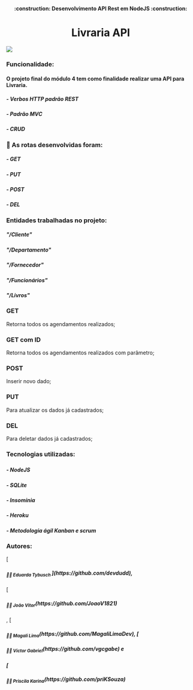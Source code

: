 <h4 align="center"> 
    :construction: Desenvolvimento  API Rest em NodeJS :construction:
</h4>
<h1 align="center"> Livraria API</h1>
<img src="https://i.pinimg.com/564x/6f/a3/a3/6fa3a32eaadbf42728bf6c6aa3c5c9f3.jpg">
<h3 :hammer:>Funcionalidade:</h3>
<h4>O projeto final do módulo 4 tem como finalidade realizar uma API para Livraria.</h4>
<h5>- Verbos HTTP padrão REST</h5>
<h5>- Padrão MVC</h5>
<h5>- CRUD </h5>
<h3> 📌 As rotas desenvolvidas foram:</h3>
<h5>- GET </h5>
<h5>- PUT </h5>
<h5>- POST </h5>
<h5>- DEL </h5>

 <h3 :hammer:>Entidades trabalhadas no projeto:</h3>
<h5>"/Cliente"</h5>
<h5>"/Departamento"</h5>
<h5>"/Fornecedor"</h5>
<h5>"/Funcionários"</h5>
<h5>"/Livros"</></h5>

### GET 
Retorna todos os agendamentos realizados;

### GET com ID
Retorna todos os agendamentos realizados com parâmetro;

### POST
Inserir novo dado;

### PUT 
Para atualizar os dados já cadastrados;

### DEL
Para deletar dados já cadastrados;

<h3 :hammer:>Tecnologias utilizadas:</h3>
<h5>
<h5>- NodeJS</h5>
<h5>- SQLite</h5>
<h5>- Insominia</h5>
<h5>- Heroku </h5>
<h5>- Metodologia ágil Kanban e scrum </h5>


<h3 :hammer:>Autores:</h3>
[<h5><sub> 👩‍💻 Eduarda Tybusch </sub>](https://github.com/devdudd),</h5>
[<h5><sub>👩‍💻 João Vitor</sub>(https://github.com/JoaoV1821)</h5>,
[<h5><sub>👩‍💻 Magali Lima</sub>(https://github.com/MagaliLimaDev)<h/5>,
[<h5><sub>👩‍💻 Victor Gabriel</sub>(https://github.com/vgcgabe) e </h5>
[<h5><sub>👩‍💻 Priscila Karina</sub>(https://github.com/priKSouza) </h5>

